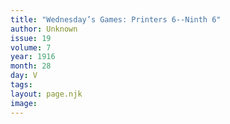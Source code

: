 ```yaml
---
title: "Wednesday’s Games: Printers 6--Ninth 6"
author: Unknown
issue: 19
volume: 7
year: 1916
month: 28
day: V
tags:
layout: page.njk
image:
---
```


